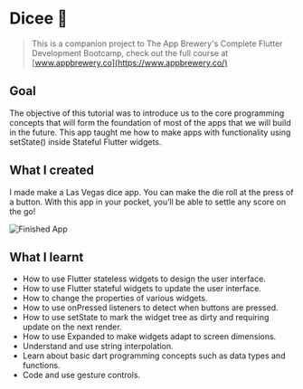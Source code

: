 # Dicee 🎲

>This is a companion project to The App Brewery's Complete Flutter Development Bootcamp, check out the full course at [www.appbrewery.co](https://www.appbrewery.co/)

## Goal

The objective of this tutorial was to introduce us to the core programming concepts that will form the foundation of most of the apps that we will build in the future. This app taught me how to make apps with functionality using setState() inside Stateful Flutter widgets.


## What I created

I made make a Las Vegas dice app. You can make the die roll at the press of a button. With this app in your pocket, you’ll be able to settle any score on the go!

![Finished App](https://github.com/londonappbrewery/Images/blob/master/dicee-demo.gif)

## What I learnt

- How to use Flutter stateless widgets to design the user interface.
- How to use Flutter stateful widgets to update the user interface.
- How to change the properties of various widgets.
- How to use onPressed listeners to detect when buttons are pressed.
- How to use setState to mark the widget tree as dirty and requiring update on the next render.
- How to use Expanded to make widgets adapt to screen dimensions.
- Understand and use string interpolation.
- Learn about basic dart programming concepts such as data types and functions.
- Code and use gesture controls.



